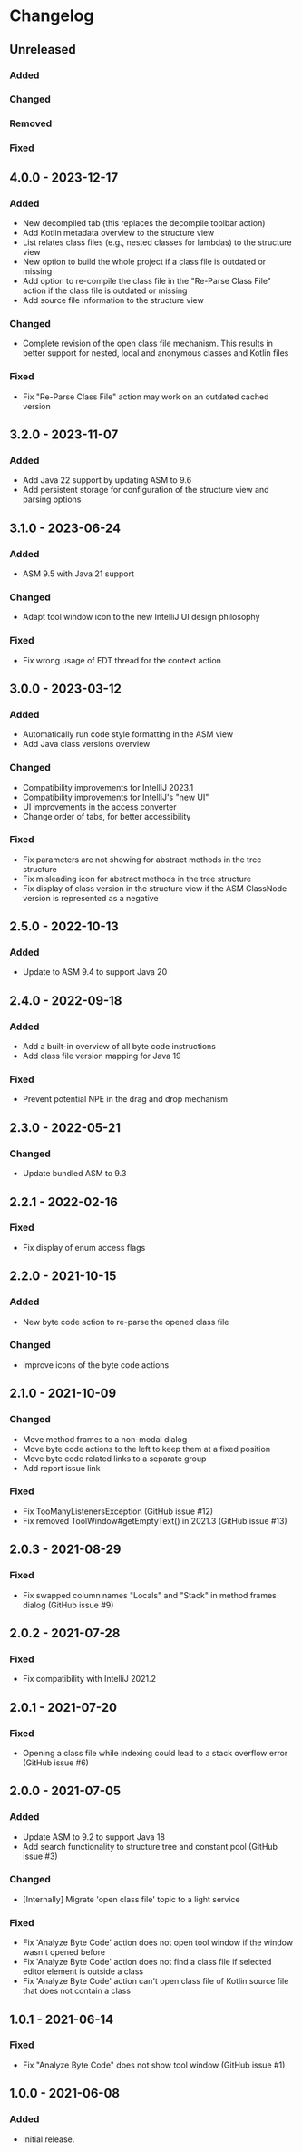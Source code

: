 # Changelog

## Unreleased

### Added

### Changed

### Removed

### Fixed

## 4.0.0 - 2023-12-17

### Added

- New decompiled tab (this replaces the decompile toolbar action)
- Add Kotlin metadata overview to the structure view
- List relates class files (e.g., nested classes for lambdas) to the structure view
- New option to build the whole project if a class file is outdated or missing
- Add option to re-compile the class file in the "Re-Parse Class File" action if the class file is outdated or missing
- Add source file information to the structure view

### Changed

- Complete revision of the open class file mechanism. This results in better support for nested, local and anonymous classes and Kotlin files

### Fixed

- Fix "Re-Parse Class File" action may work on an outdated cached version

## 3.2.0 - 2023-11-07

### Added

- Add Java 22 support by updating ASM to 9.6
- Add persistent storage for configuration of the structure view and parsing options

## 3.1.0 - 2023-06-24

### Added

- ASM 9.5 with Java 21 support

### Changed

- Adapt tool window icon to the new IntelliJ UI design philosophy

### Fixed

- Fix wrong usage of EDT thread for the context action

## 3.0.0 - 2023-03-12

### Added

- Automatically run code style formatting in the ASM view
- Add Java class versions overview

### Changed

- Compatibility improvements for IntelliJ 2023.1
- Compatibility improvements for IntelliJ's "new UI"
- UI improvements in the access converter
- Change order of tabs, for better accessibility

### Fixed

- Fix parameters are not showing for abstract methods in the tree structure
- Fix misleading icon for abstract methods in the tree structure
- Fix display of class version in the structure view if the ASM ClassNode version is represented as a negative

## 2.5.0 - 2022-10-13

### Added

- Update to ASM 9.4 to support Java 20

## 2.4.0 - 2022-09-18

### Added

- Add a built-in overview of all byte code instructions
- Add class file version mapping for Java 19

### Fixed

- Prevent potential NPE in the drag and drop mechanism

## 2.3.0 - 2022-05-21

### Changed

- Update bundled ASM to 9.3

## 2.2.1 - 2022-02-16

### Fixed

- Fix display of enum access flags

## 2.2.0 - 2021-10-15

### Added

- New byte code action to re-parse the opened class file

### Changed

- Improve icons of the byte code actions

## 2.1.0 - 2021-10-09

### Changed

- Move method frames to a non-modal dialog
- Move byte code actions to the left to keep them at a fixed position
- Move byte code related links to a separate group
- Add report issue link

### Fixed

- Fix TooManyListenersException (GitHub issue #12)
- Fix removed ToolWindow#getEmptyText() in 2021.3 (GitHub issue #13)

## 2.0.3 - 2021-08-29

### Fixed

- Fix swapped column names "Locals" and "Stack" in method frames dialog (GitHub issue #9)

## 2.0.2 - 2021-07-28

### Fixed

- Fix compatibility with IntelliJ 2021.2

## 2.0.1 - 2021-07-20

### Fixed

- Opening a class file while indexing could lead to a stack overflow error (GitHub issue #6)

## 2.0.0 - 2021-07-05

### Added

- Update ASM to 9.2 to support Java 18
- Add search functionality to structure tree and constant pool (GitHub issue #3)

### Changed

- [Internally] Migrate 'open class file' topic to a light service

### Fixed

- Fix 'Analyze Byte Code' action does not open tool window if the window wasn't opened before
- Fix 'Analyze Byte Code' action does not find a class file if selected editor element is outside a class
- Fix 'Analyze Byte Code' action can't open class file of Kotlin source file that does not contain a class

## 1.0.1 - 2021-06-14

### Fixed

- Fix "Analyze Byte Code" does not show tool window (GitHub issue #1)

## 1.0.0 - 2021-06-08

### Added

- Initial release.
